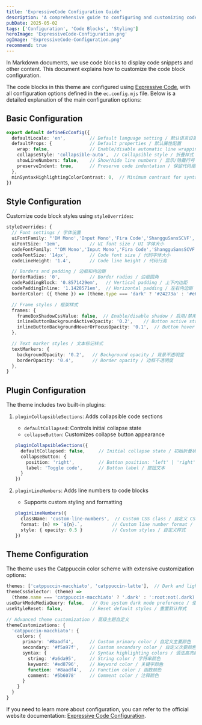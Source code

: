 ```yaml
---
title: 'ExpressiveCode Configuration Guide'
description: 'A comprehensive guide to configuring and customizing code blocks in Litos theme'
pubDate: 2025-05-02
tags: ['Configuration', 'Code Blocks', 'Styling']
heroImage: 'ExpressiveCode-Configuration.png'
ogImage: 'ExpressiveCode-Configuration.png'
recommend: true
---
```


In Markdown documents, we use code blocks to display code snippets and other content. This document explains how to customize the code block configuration.

The code blocks in this theme are configured using [Expressive Code](https://expressive-code.com/), with all configuration options defined in the `ec.config.mjs` file. Below is a detailed explanation of the main configuration options:

## Basic Configuration

```ts title="ec.config.mjs"
export default defineEcConfig({
  defaultLocale: 'en',         // Default language setting / 默认语言设置
  defaultProps: {              // Default properties / 默认属性配置
    wrap: false,               // Enable/disable automatic line wrapping / 启用/禁用自动换行
    collapseStyle: 'collapsible-auto',  // Collapsible style / 折叠样式：'collapsible-auto'|'collapsible-hidden'|'collapsible-visible'
    showLineNumbers: false,    // Show/hide line numbers / 显示/隐藏行号
    preserveIndent: true,      // Preserve code indentation / 保留代码缩进
  },
  minSyntaxHighlightingColorContrast: 0,  // Minimum contrast for syntax highlighting / 语法高亮的最小对比度
})
```

## Style Configuration

Customize code block styles using `styleOverrides`:

```ts title="ec.config.mjs"
styleOverrides: {
  // Font settings / 字体设置
  uiFontFamily: "'DM Mono','Input Mono','Fira Code','ShangguSansSCVF', 'monospace'",  // UI font stack / UI 字体栈
  uiFontSize: '1em',           // UI font size / UI 字体大小
  codeFontFamily: "'DM Mono','Input Mono','Fira Code','ShangguSansSCVF','monospace'",  // Code font stack / 代码字体栈
  codeFontSize: '14px',        // Code font size / 代码字体大小
  codeLineHeight: '1.4',       // Code line height / 代码行高

  // Borders and padding / 边框和内边距
  borderRadius: '0',           // Border radius / 边框圆角
  codePaddingBlock: '0.8571429em',   // Vertical padding / 上下内边距
  codePaddingInline: '1.1428571em',  // Horizontal padding / 左右内边距
  borderColor: ({ theme }) => (theme.type === 'dark' ? '#24273a' : '#e6e9ef'),  // Border color / 边框颜色

  // Frame styles / 框架样式
  frames: {
    frameBoxShadowCssValue: false,  // Enable/disable shadow / 启用/禁用阴影
    inlineButtonBackgroundActiveOpacity: '0.2',    // Button active state opacity / 按钮激活状态不透明度
    inlineButtonBackgroundHoverOrFocusOpacity: '0.1',  // Button hover state opacity / 按钮悬停状态不透明度
  },

  // Text marker styles / 文本标记样式
  textMarkers: {
    backgroundOpacity: '0.2',   // Background opacity / 背景不透明度
    borderOpacity: '0.4',       // Border opacity / 边框不透明度
  },
}
```

## Plugin Configuration

The theme includes two built-in plugins:

1. `pluginCollapsibleSections`: Adds collapsible code sections
   - `defaultCollapsed`: Controls initial collapse state
   - `collapseButton`: Customizes collapse button appearance
   ```ts
   pluginCollapsibleSections({
     defaultCollapsed: false,     // Initial collapse state / 初始折叠状态
     collapseButton: {
       position: 'right',         // Button position: 'left' | 'right' / 按钮位置：左侧或右侧
       label: 'Toggle code',      // Button label / 按钮文本
     }
   })
   ```

2. `pluginLineNumbers`: Adds line numbers to code blocks
   - Supports custom styling and formatting
   ```ts
   pluginLineNumbers({
     className: 'custom-line-numbers',  // Custom CSS class / 自定义 CSS 类名
     format: (n) => `${n}.`,           // Custom line number format / 自定义行号格式
     style: { opacity: 0.5 }           // Custom styles / 自定义样式
   })
   ```

## Theme Configuration

The theme uses the Catppuccin color scheme with extensive customization options:

```ts title="ec.config.mjs"
themes: ['catppuccin-macchiato', 'catppuccin-latte'],  // Dark and light themes / 暗色和亮色主题
themeCssSelector: (theme) => 
  (theme.name === 'catppuccin-macchiato' ? '.dark' : ':root:not(.dark)'),  // Theme selector / 主题选择器
useDarkModeMediaQuery: false,   // Use system dark mode preference / 使用系统暗色模式偏好
useStyleReset: false,          // Reset default styles / 重置默认样式

// Advanced theme customization / 高级主题自定义
themeCustomizations: {
  'catppuccin-macchiato': {
    colors: {
      primary: '#8aadf4',      // Custom primary color / 自定义主要颜色
      secondary: '#f5a97f',    // Custom secondary color / 自定义次要颜色
      syntax: {                // Syntax highlighting colors / 语法高亮颜色
        string: '#a6da95',     // String color / 字符串颜色
        keyword: '#ed8796',    // Keyword color / 关键字颜色
        function: '#8aadf4',   // Function color / 函数颜色
        comment: '#5b6078'     // Comment color / 注释颜色
      }
    }
  }
}
```

If you need to learn more about configuration, you can refer to the official website documentation: [Expressive Code Configuration](https://expressive-code.com/reference/configuration/).
